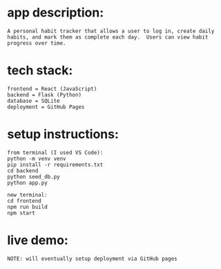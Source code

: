 # app description:

    A personal habit tracker that allows a user to log in, create daily habits, and mark them as complete each day.  Users can view habit progress over time.

# tech stack:

    frontend = React (JavaScript)
    backend = Flask (Python)
    database = SQLite
    deployment = GitHub Pages

# setup instructions:

    from terminal (I used VS Code):
    python -m venv venv
    pip install -r requirements.txt
    cd backend
    python seed_db.py
    python app.py

    new terminal:
    cd frontend
    npm run build
    npm start

# live demo:

    NOTE: will eventually setup deployment via GitHub pages
